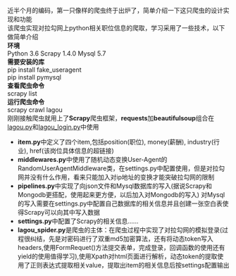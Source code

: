 近半个月的编码，第一只像样的爬虫终于出炉了，简单介绍一下这只爬虫的设计实现和功能  
该爬虫实现对拉勾网上python相关职位信息的爬取，学习采用了一些技术，以下做简单介绍  
**环境**  
Python 3.6   Scrapy 1.4.0  Mysql 5.7  
**需要安装的库**  
pip install fake_useragent      
pip install pymysql  
**查看爬虫命令**  
scrapy list  
**运行爬虫命令**  
scrapy crawl lagou   
刚刚接触爬虫就用上了**Scrapy**爬虫框架，**requests**加**beautifulsoup**组合在[lagou.py](https://github.com/songhexiang/Scrapy-Lagou/blob/master/lagou/lagou.py)和[lagou_login.py](https://github.com/songhexiang/Scrapy-Lagou/blob/master/lagou/lagou_login.py)中使用  
* **item.py**中定义了四个item,包括position(职位), money(薪酬), industry(行业), href(该岗位具体信息的超链接)  
* **middlewares.py**中使用了随机动态变换User-Agent的RandomUserAgentMiddleware类，在settings.py中配置使用，但是对拉勾网并没有什么作用，看来只能加入对ip地址的变换才能突破拉勾网的限制
* **pipelines.py**中实现了向json文件和Mysql数据库的写入(据说Scrapy和Mongodb更搭配，使用起来更方便，以后加入对Mongodb的写入)
对Mysql的写入需要在settings.py中配置自己数据库的相关信息并且创建一张空白表使得Scrapy可以向其中写入数据
* **settings.py**中配置了Scrapy的相关信息......
* **lagou_spider.py**是爬虫的主体：在爬虫过程中实现了对拉勾网的模拟登录(过程很纠结，先是对密码进行了双重md5加密算法，还有将动态token写入headers,使用FormRequet()方法提交表单，完成登录，回调函数的使用还有yield的使用值得学习),使用Xpath对html页面进行解析，动态token的提取使用了正则表达式提取相关value，提取出item的相关信息后按settings配置输出
